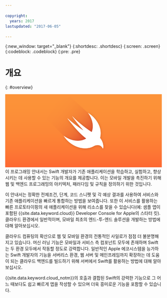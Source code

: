 ```yaml
---

copyright:
  years: 2017
lastupdated: "2017-06-05"

---
```

{:new_window: target="_blank"}
{:shortdesc: .shortdesc}
{:screen: .screen}
{:codeblock: .codeblock}
{:pre: .pre}

# 개요
{: #overview}

![IBM Cloud](images/Swift_graphic.png)
<br>
이 프로그래밍 안내서는 Swift 개발자가 기존 애플리케이션을 학습하고, 실험하고, 향상시키는 데 사용할 수 있는 기능의 개요를 제공합니다. 이는 모바일 개발을 촉진하기 위해 웹 및 백엔드 프로그래밍의 아키텍처, 패러다임 및 규칙을 정의하기 위한 것입니다.

이 안내서는 정확한 전제조건, 단계, 코드 스니펫 및 각 예상 결과를 사용하여 서비스와 기존 애플리케이션을 빠르게 통합하는 방법을 보여줍니다. 또한 이 서비스를 활용하는 빠른 프로토타이핑의 새 애플리케이션을 위해 리소스를 찾을 수 있습니다(예: 샘플 앱이 포함된 {{site.data.keyword.cloud}} Developer Console for Apple의 스타터 킷). 클라우드 환경에서 일반적이며, 모바일 최초의 엔드-투-엔드 솔루션을 개발하는 방법에 대해 알아보십시오.

클라우드 컴퓨팅의 확산으로 웹 및 모바일 환경의 전통적인 사일로가 점점 더 불분명해지고 있습니다. 머신 러닝 기능은 모바일과 서비스 측 컴포넌트 모두에 존재하며 Swift는 두 환경 모두에서 작동할 정도로 강력합니다. 일반적인 Apple 에코시스템을 능가하는 Swift 개발자의 기능을 서버리스 환경, 웹 서버 및 메인프레임까지 확장하는 데 도움이 되는 클라우드 백엔드를 빌드하기 위해 서버에서 Swift를 활용하는 방법에 대해 알아보십시오.

{{site.data.keyword.cloud_notm}}의 호출과 결합된 Swift의 강력한 기능으로 그 어느 때보다도 쉽고 빠르게 앱을 작성할 수 있으며 더욱 흥미로운 기능을 포함할 수 있습니다.
